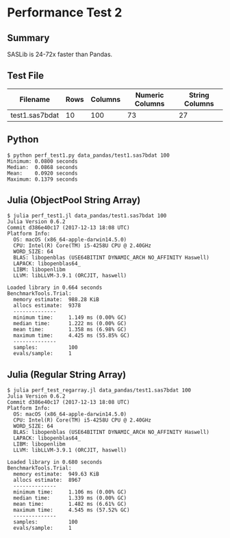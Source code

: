 # Performance Test 2

## Summary

SASLib is 24-72x faster than Pandas.

## Test File

Filename      |Rows|Columns|Numeric Columns|String Columns
--------------|----|-------|---------------|--------------
test1.sas7bdat|10  |100    |73             |27

## Python
```
$ python perf_test1.py data_pandas/test1.sas7bdat 100
Minimum: 0.0800 seconds
Median:  0.0868 seconds
Mean:    0.0920 seconds
Maximum: 0.1379 seconds
```

## Julia (ObjectPool String Array)
```
$ julia perf_test1.jl data_pandas/test1.sas7bdat 100
Julia Version 0.6.2
Commit d386e40c17 (2017-12-13 18:08 UTC)
Platform Info:
  OS: macOS (x86_64-apple-darwin14.5.0)
  CPU: Intel(R) Core(TM) i5-4258U CPU @ 2.40GHz
  WORD_SIZE: 64
  BLAS: libopenblas (USE64BITINT DYNAMIC_ARCH NO_AFFINITY Haswell)
  LAPACK: libopenblas64_
  LIBM: libopenlibm
  LLVM: libLLVM-3.9.1 (ORCJIT, haswell)

Loaded library in 0.664 seconds
BenchmarkTools.Trial: 
  memory estimate:  988.28 KiB
  allocs estimate:  9378
  --------------
  minimum time:     1.149 ms (0.00% GC)
  median time:      1.222 ms (0.00% GC)
  mean time:        1.358 ms (6.98% GC)
  maximum time:     4.425 ms (55.85% GC)
  --------------
  samples:          100
  evals/sample:     1
```

## Julia (Regular String Array)
```
$ julia perf_test_regarray.jl data_pandas/test1.sas7bdat 100
Julia Version 0.6.2
Commit d386e40c17 (2017-12-13 18:08 UTC)
Platform Info:
  OS: macOS (x86_64-apple-darwin14.5.0)
  CPU: Intel(R) Core(TM) i5-4258U CPU @ 2.40GHz
  WORD_SIZE: 64
  BLAS: libopenblas (USE64BITINT DYNAMIC_ARCH NO_AFFINITY Haswell)
  LAPACK: libopenblas64_
  LIBM: libopenlibm
  LLVM: libLLVM-3.9.1 (ORCJIT, haswell)

Loaded library in 0.680 seconds
BenchmarkTools.Trial:
  memory estimate:  949.63 KiB
  allocs estimate:  8967
  --------------
  minimum time:     1.106 ms (0.00% GC)
  median time:      1.339 ms (0.00% GC)
  mean time:        1.482 ms (6.61% GC)
  maximum time:     4.545 ms (57.52% GC)
  --------------
  samples:          100
  evals/sample:     1
```

